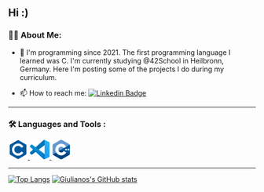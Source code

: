 Hi :)
---

### :man_technologist: About Me:
- :seedling: I'm programming since 2021. The first programming language I learned was C. I'm currently studying @42School in Heilbronn, Germany. Here I'm posting some of the projects I do during my curriculum.
<!-- - [![42 Profile Card](https://1337-readme-xi.vercel.app/api/profile?cursus=42&dark=true&email=hide&leet_logo=hide&login=gjupy)](https://github.com/mohouyizme/1337-readme) -->

- 📫 How to reach me: [![Linkedin Badge](https://img.shields.io/badge/-Giuliano-blue?style=flat&logo=Linkedin&logoColor=white)](https://www.linkedin.com/in/giuliano-jupy-4311347a/)
---

### :hammer_and_wrench: Languages and Tools :
<div>
  <a href="https://en.wikipedia.org/wiki/C_(programming_language)">
    <img src="https://github.com/devicons/devicon/blob/master/icons/c/c-plain.svg" width="40" height="40"/&nbsp>
  </a>
  <a href="https://code.visualstudio.com/">
    <img src="https://github.com/devicons/devicon/blob/master/icons/vscode/vscode-original.svg" width="40" height="40"/&nbsp>
  </a>
  <a href="https://de.wikipedia.org/wiki/C%2B%2B">
    <img src="https://github.com/devicons/devicon/blob/master/icons/cplusplus/cplusplus-original.svg" width="40" height="40"/&nbsp>
  </a>
</div>

---

[![Top Langs](https://github-readme-stats-git-masterrstaa-rickstaa.vercel.app/api/top-langs/?username=gjupy&theme=dark&count_private=true&layout=compact)](https://github.com/anuraghazra/github-readme-stats)
[![Giulianos's GitHub stats](https://github-readme-stats.vercel.app/api?username=gjupy&hide=stars&theme=panda&show_icons=true)](https://github.com/anuraghazra/github-readme-stats)
<br>
